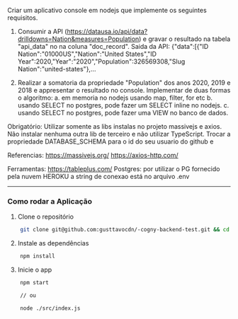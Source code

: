 Criar um aplicativo console em nodejs que implemente os seguintes requisitos.

1. Consumir a API (https://datausa.io/api/data?drilldowns=Nation&measures=Population) e gravar o resultado na tabela "api_data" no na coluna "doc_record".
   Saida da API:
   {"data":[{"ID Nation":"01000US","Nation":"United States","ID Year":2020,"Year":"2020","Population":326569308,"Slug Nation":"united-states"},...

2. Realizar a somatoria da propriedade "Population" dos anos 2020, 2019 e 2018 e appresentar o resultado no console.
   Implementar de duas formas o algoritmo:
   a. em memoria no nodejs usando map, filter, for etc
   b. usando SELECT no postgres, pode fazer um SELECT inline no nodejs.
   c. usando SELECT no postgres, pode fazer uma VIEW no banco de dados.

Obrigatório:
Utilizar somente as libs instalas no projeto massivejs e axios.
Não instalar nenhuma outra lib de terceiro e não utilizar TypeScript.
Trocar a propriedade DATABASE_SCHEMA para o id do seu usuario do github e

Referencias:
https://massivejs.org/
https://axios-http.com/

Ferramentas:
https://tableplus.com/
Postgres: por utilizar o PG fornecido pela nuvem HEROKU a string de conexao está no arquivo .env

---

### Como rodar a Aplicação

1. Clone o repositório

```bash
    git clone git@github.com:gusttavocdn/-cogny-backend-test.git && cd -cogny-backend-test
```

2. Instale as dependências

```bash
    npm install
```

3. Inicie o app

```bash
    npm start

    // ou

    node ./src/index.js
```
